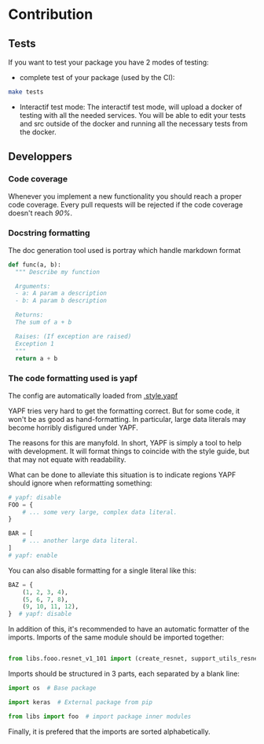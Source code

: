 # Contribution 

## Tests

If you want to test your package you have 2 modes of testing:

- complete test of your package (used by the CI):

```bash
make tests
```

- Interactif test mode:
The interactif test mode, will upload a docker of testing with all the needed services. You will be able to edit your tests and src outside of the docker and running all the necessary tests from the docker.

## Developpers

### Code coverage

Whenever you implement a new functionality you should reach a proper code coverage. Every pull requests will be rejected if the code coverage doesn't reach *90%*.

### Docstring formatting

The doc generation tool used is portray which handle markdown format
```python
def func(a, b):
  """ Describe my function

  Arguments:
  - a: A param a description
  - b: A param b description

  Returns:
  The sum of a + b

  Raises: (If exception are raised)
  Exception 1
  """
  return a + b

```

### The code formatting used is yapf

The config are automatically loaded from [.style.yapf](./.style.yapf)

YAPF tries very hard to get the formatting correct. But for some code, it won't be as good as hand-formatting. In particular, large data literals may become horribly disfigured under YAPF.

The reasons for this are manyfold. In short, YAPF is simply a tool to help with development. It will format things to coincide with the style guide, but that may not equate with readability.

What can be done to alleviate this situation is to indicate regions YAPF should ignore when reformatting something:

```python
# yapf: disable
FOO = {
    # ... some very large, complex data literal.
}

BAR = [
    # ... another large data literal.
]
# yapf: enable
```

You can also disable formatting for a single literal like this:

```python
BAZ = {
    (1, 2, 3, 4),
    (5, 6, 7, 8),
    (9, 10, 11, 12),
}  # yapf: disable
```

In addition of this, it's recommended to have an automatic formatter of the
imports. Imports of the same module should be imported together:

```python

from libs.fooo.resnet_v1_101 import (create_resnet, support_utils_resnet_foo, upload_foo)

```

Imports should be structured in 3 parts, each separated by a blank line:

```python
import os  # Base package

import keras  # External package from pip

from libs import foo  # import package inner modules
```

Finally, it is prefered that the imports are sorted alphabetically.
